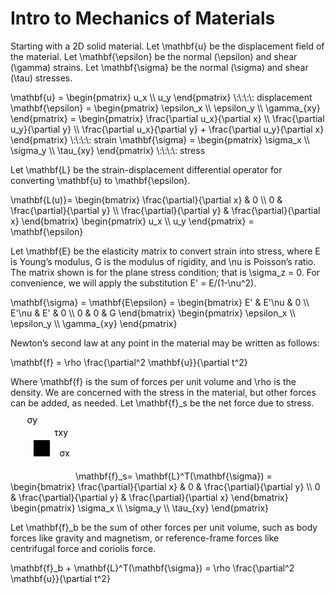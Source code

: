 # Intro to Mechanics of Materials

Starting with a 2D solid material.  Let <la-tex>\mathbf{u}</la-tex> be the displacement field of the material.  Let <la-tex>\mathbf{\epsilon}</la-tex> be the normal <la-tex>(\epsilon)</la-tex> and shear <la-tex>(\gamma)</la-tex> strains.  Let <la-tex>\mathbf{\sigma}</la-tex> be the normal <la-tex>(\sigma)</la-tex> and shear <la-tex>(\tau)</la-tex> stresses.

<la-tex display="block">
\mathbf{u} = 
\begin{pmatrix}
  u_x \\ u_y
\end{pmatrix} \:\:\:\: displacement
</la-tex>

<la-tex display="block">
\mathbf{\epsilon} =
\begin{pmatrix}
  \epsilon_x \\ \epsilon_y \\ \gamma_{xy}
\end{pmatrix} =
\begin{pmatrix}
  \frac{\partial u_x}{\partial x} \\
  \frac{\partial u_y}{\partial y} \\
  \frac{\partial u_x}{\partial y} +
  \frac{\partial u_y}{\partial x}
\end{pmatrix} \:\:\:\: strain
</la-tex>

<la-tex display="block">
  \mathbf{\sigma} =
  \begin{pmatrix}
    \sigma_x \\ \sigma_y \\ \tau_{xy}
  \end{pmatrix} \:\:\:\: stress
</la-tex>

Let <la-tex>\mathbf{L}</la-tex> be the strain-displacement differential operator for converting <la-tex>\mathbf{u}</la-tex> to <la-tex>\mathbf{\epsilon}</la-tex>.

<la-tex display="block">
\mathbf{L(u)}=
\begin{bmatrix}
  \frac{\partial}{\partial x} & 0 \\
  0 & \frac{\partial}{\partial y} \\
  \frac{\partial}{\partial y} &
  \frac{\partial}{\partial x}
\end{bmatrix}
\begin{pmatrix}
  u_x \\ u_y
\end{pmatrix}
= \mathbf{\epsilon}
</la-tex>

Let <la-tex>\mathbf{E}</la-tex> be the elasticity matrix to convert strain into stress, where <la-tex>E</la-tex> is Young’s modulus, <la-tex>G</la-tex> is the modulus of rigidity, and <la-tex>\nu</la-tex> is Poisson’s ratio.  The matrix shown is for the plane stress condition; that is <la-tex>\sigma_z = 0</la-tex>.  For convenience, we will apply the substitution <la-tex>E' = E/(1-\nu^2)</la-tex>.

<la-tex display="block">
  \mathbf{\sigma} =
  \mathbf{E\epsilon} =
  \begin{bmatrix}
    E' & E'\nu & 0 \\
    E'\nu & E' & 0 \\
    0 & 0 & G
  \end{bmatrix}
  \begin{pmatrix}
    \epsilon_x \\ \epsilon_y \\ \gamma_{xy}
  \end{pmatrix}
</la-tex>

Newton’s second law at any point in the material may be written as follows:

<la-tex display="block">
  \mathbf{f} = \rho
  \frac{\partial^2 \mathbf{u}}{\partial t^2}
</la-tex>

Where <la-tex>\mathbf{f}</la-tex> is the sum of forces per unit volume and <la-tex>\rho</la-tex> is the density.  We are concerned with the stress in the material, but other forces can be added, as needed.  Let <la-tex>\mathbf{f}_s</la-tex> be the net force due to stress.
  
<svg width="100" height="100">
  <defs>
    <marker id="arrow" markerWidth="6" markerHeight="4" refX="4" refY="2" orient="auto-start-reverse">
      <polygon points="0,0 0,4 6,2" />
    </marker>
  </defs>
  <polygon points="37,37 63,37 63,63 37,63" />
  <text x="43" y="10" text-anchor="end" class="var">
    σ<tspan class="subscript">y</tspan>
  </text>
  <text x="70" y="30" text-anchor="start" class="var">
    τ<tspan class="subscript">xy</tspan>
  </text>
  <text x="95" y="63" text-anchor="end" class="var">
    σ<tspan class="subscript">x</tspan>
  </text>
  <line x1="50" y1="30" x2="50" y2="10" class="arrow" />
  <line x1="50" y1="70" x2="50" y2="90" class="arrow" />
  <line x1="30" y1="50" x2="10" y2="50" class="arrow" />
  <line x1="70" y1="50" x2="90" y2="50" class="arrow" />
  <line x1="40" y1="32" x2="60" y2="32" class="arrow" />
  <line x1="60" y1="68" x2="40" y2="68" class="arrow" />
  <line x1="32" y1="40" x2="32" y2="60" class="arrow" />
  <line x1="68" y1="60" x2="68" y2="40" class="arrow" />
</svg>

<la-tex display="block">
  \mathbf{f}_s=
  \mathbf{L}^T(\mathbf{\sigma}) =
  \begin{bmatrix}
    \frac{\partial}{\partial x} & 0 & \frac{\partial}{\partial y} \\
    0 & \frac{\partial}{\partial y} & \frac{\partial}{\partial x}
  \end{bmatrix}
  \begin{pmatrix}
    \sigma_x \\
    \sigma_y \\
    \tau_{xy}
  \end{pmatrix}
</la-tex>

Let <la-tex>\mathbf{f}_b</la-tex> be the sum of other forces per unit volume, such as body forces like  gravity and magnetism, or reference-frame forces like centrifugal force and coriolis force.

<la-tex display="block">
  \mathbf{f}_b + \mathbf{L}^T(\mathbf{\sigma}) =
  \rho \frac{\partial^2 \mathbf{u}}{\partial t^2}
</la-tex>
